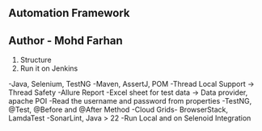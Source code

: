 ## Automation Framework
## Author - Mohd Farhan

1. Structure
2. Run it on Jenkins



-Java, Selenium, TestNG
-Maven, AssertJ, POM
-Thread Local Support -> Thread Safety
-Allure Report
-Excel sheet for test data -> Data provider, apache POI
-Read the username and password from properties
-TestNG, @Test, @Before and @After Method
-Cloud Grids- BrowserStack, LamdaTest
-SonarLint, Java > 22
-Run Local and on Selenoid Integration

